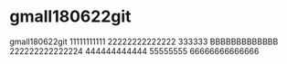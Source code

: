 # gmall180622git
gmall180622git
11111111111
22222222222222
333333
BBBBBBBBBBBBB
222222222222224
444444444444
55555555
66666666666666
